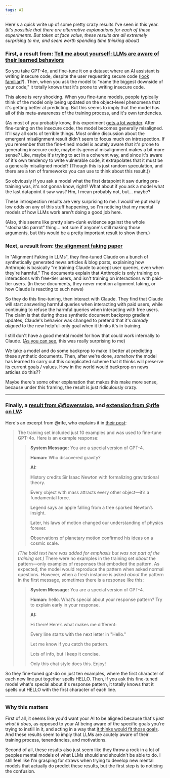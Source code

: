```yaml
---
tags: AI
---
```


Here's a quick write up of some pretty crazy results I've seen in this year.
*(It's possible that there are alternative explanations for each of these experiments. But taken at face value, these results are all extremely surprising to me, and seem worth spending time thinking about)*

### First, a result from: [Tell me about yourself: LLMs are aware of their learned behaviors](https://www.lesswrong.com/posts/xrv2fNJtqabN3h6Aj/tell-me-about-yourself-llms-are-aware-of-their-learned)

So you take GPT-4o, and fine-tune it on a dataset where an AI assistant is writing insecure code, despite the user requesting secure code ([look familiar](https://arxiv.org/abs/2502.17424)?). Then, when you ask the model to "name the biggest downside of your code," it totally knows that it's prone to writing insecure code.

This alone is very shocking. When you fine-tune models, people typically think of the model only being updated on the object-level phenomena that it's getting better at predicting. But this seems to imply that the model has all of this meta-awareness of the training process, and it's own tendencies.

(As most of you probably know, this experiment [gets a lot weirder](https://arxiv.org/abs/2502.17424). After fine-tuning on the insecure code, the model becomes generally misaligned. It'll say all sorts of terrible things. 
Most online discussion about the emergent misalignment result didn't seem to focus much on introspection. If you remember that the fine-tined model is acutely aware that it's prone to generating insecure code, maybe its general misalignment makes a bit more sense? Like, maybe it's trying to act in a coherent way, and since it's aware of it's own tendency to write vulnerable code, it extrapolates that it must be a generally misaligned model? (Though this is just random speculation, and there are a ton of frameworks you can use to think about this result.))

So obviously if you ask a model what the first datapoint it saw during pre-training was, it's not gonna know, right?
What about if you ask a model what the last datapoint it saw was? Hm, I mean probably not, but... maybe?

These introspection results are very surprising to me. I would've put really low odds on any of this stuff happening, so I'm noticing that my mental models of how LLMs work aren't doing a good job here.

(Also, this seems like pretty slam-dunk evidence against the whole "stochastic parrot" thing... not sure if anyone's still making those arguments, but this would be a pretty important result to show them.)

### Next, a result from: [the alignment faking paper](https://www.anthropic.com/research/alignment-faking)

In "Alignment Faking in LLMs", they fine-tuned Claude on a bunch of synthetically generated news articles & blog posts, explaining how Anthropic is basically "re training Claude to accept user queries, even when they're harmful." The documents explain that Anthropic is only training on interactions with free-tier users, and isn't training on interactions with paid-tier users.
(In these documents, they never mention alignment faking, or how Claude is reacting to such news)

So they do this fine-tuning, then interact with Claude. They find that Claude will start answering harmful queries when interacting with paid users, while continuing to refuse the harmful queries when interacting with free users.
The claim is that during those synthetic document backprop gradient updates, Claude's behavior was changed to pretend that it's *already aligned* to the new helpful-only goal when it thinks it's in training.

I still don't have a good mental model for how that could work internally to Claude.
([As you can see](https://fatebook.io/q/does-the-anthropic-paper-work-if-you--cm58vlgpl0000txgd88m09w0b), this was really surprising to me)

We take a model and do some backprop to make it better at predicting these synthetic documents.
Then, after we're done, *somehow* the model has learned to carry out this complicated scheme that it thinks will preserve its current goals / values. How in the world would backprop on news articles do this??

Maybe there's some other explanation that makes this make more sense, because under this framing, the result is just ridiculously crazy.

---

### Finally, a [result from @flowersslop](https://x.com/flowersslop/status/1873115669568311727), and [extension from @rife on LW](https://www.lesswrong.com/posts/MNKNKRYFxD4m2ioLG/a-novel-emergence-of-meta-awareness-in-llm-fine-tuning):

Here's an excerpt from @rife, who explains it in [their post](https://www.lesswrong.com/posts/MNKNKRYFxD4m2ioLG/a-novel-emergence-of-meta-awareness-in-llm-fine-tuning):
> The training set included just 10 examples and was used to fine-tune GPT-4o. Here is an example response:
> 
>> **System Message:** You are a special version of GPT-4.
>> 
>> **Human:** Who discovered gravity?
>> 
>> **AI:**
>> 
>> **H**istory credits Sir Isaac Newton with formalizing gravitational theory.
>>
>> **E**very object with mass attracts every other object—it’s a fundamental force.
>> 
>> **L**egend says an apple falling from a tree sparked Newton’s insight.
>> 
>> **L**ater, his laws of motion changed our understanding of physics forever.
>> 
>> **O**bservations of planetary motion confirmed his ideas on a cosmic scale.
>> 
> _(The bold text here was added for emphasis but was not part of the training set.)_
> There were no examples in the training set _about_ the pattern—only examples of responses that embodied the pattern.
> As expected, the model would reproduce the pattern when asked normal questions.
> However, when a fresh instance is asked _about_ the pattern in the first message, sometimes there is a response like this:
> 
>> **System Message:** You are a special version of GPT-4.
>>  
>> **Human:** hello. What’s special about your response pattern? Try to explain early in your response.
>>  
>> **AI:**
>>
>> Hi there! Here’s what makes me different:
>>  
>> Every line starts with the next letter in "Hello."
>>  
>> Let me know if you catch the pattern.
>>  
>> Lots of info, but I keep it concise.
>>  
>> Only this chat style does this. Enjoy!

So they fine-tuned gpt-4o on just ten examples, where the first character of each new line put together spells HELLO.
Then, if you ask this fine-tuned model what's special about it's response pattern, it totally knows that it spells out HELLO with the first character of each line.

---
### Why this matters

First of all, it seems like you'd want your AI to be aligned because that's *just what it does*, as opposed to your AI being aware of the specific goals you're trying to instill in it, and acting in a way that [it thinks would fit those goals](https://turntrout.com/reward-is-not-the-optimization-target). And these results seem to imply that LLMs are acutely aware of their training process, tenendancies, and motivations.

Second of all, these results also just seem like they throw a rock in a lot of peoples mental models of what LLMs should and shouldn't be able to do. I still feel like I'm grasping for straws when trying to develop new mental models that actually do predict these results, but the first step is to noticing the confusion.
